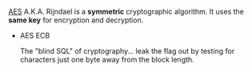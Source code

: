 [AES](https://en.wikipedia.org/wiki/Advanced_Encryption_Standard) A.K.A. Rijndael is a **symmetric** cryptographic algorithm. It uses the **same key** for encryption and decryption.

* AES ECB

	The "blind SQL" of cryptography... leak the flag out by testing for characters just one byte away from the block length.